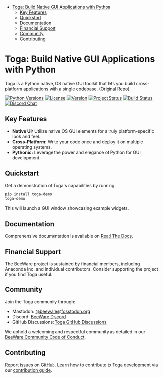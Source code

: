 <!-- TOC -->
*   [Toga: Build Native GUI Applications with Python](#toga-build-native-gui-applications-with-python)
    *   [Key Features](#key-features)
    *   [Quickstart](#quickstart)
    *   [Documentation](#documentation)
    *   [Financial Support](#financial-support)
    *   [Community](#community)
    *   [Contributing](#contributing)
<!-- /TOC -->

# Toga: Build Native GUI Applications with Python

Toga is a Python native, OS native GUI toolkit that lets you build cross-platform applications with a single codebase.  ([Original Repo](https://github.com/beeware/toga))

[![Python Versions](https://img.shields.io/pypi/pyversions/toga.svg)](https://pypi.python.org/pypi/toga)
[![License](https://img.shields.io/pypi/l/toga.svg)](https://github.com/beeware/toga/blob/main/LICENSE)
[![Version](https://img.shields.io/pypi/v/toga.svg)](https://pypi.python.org/pypi/toga)
[![Project Status](https://img.shields.io/pypi/status/toga.svg)](https://pypi.python.org/pypi/toga)
[![Build Status](https://github.com/beeware/toga/workflows/CI/badge.svg?branch=main)](https://github.com/beeware/toga/actions)
[![Discord Chat](https://img.shields.io/discord/836455665257021440?label=Discord%20Chat&logo=discord&style=plastic)](https://beeware.org/bee/chat/)

## Key Features

*   **Native UI:** Utilize native OS GUI elements for a truly platform-specific look and feel.
*   **Cross-Platform:** Write your code once and deploy it on multiple operating systems.
*   **Pythonic:** Leverage the power and elegance of Python for GUI development.

## Quickstart

Get a demonstration of Toga's capabilities by running:

```bash
pip install toga-demo
toga-demo
```

This will launch a GUI window showcasing example widgets.

## Documentation

Comprehensive documentation is available on [Read The Docs](https://toga.readthedocs.io).

## Financial Support

The BeeWare project is sustained by financial members, including Anaconda Inc. and individual contributors. Consider supporting the project if you find Toga useful.

## Community

Join the Toga community through:

*   Mastodon: [@beeware@fosstodon.org](https://fosstodon.org/@beeware)
*   Discord: [BeeWare Discord](https://beeware.org/bee/chat/)
*   GitHub Discussions: [Toga GitHub Discussions](https://github.com/beeware/toga/discussions)

We uphold a welcoming and respectful community as detailed in our [BeeWare Community Code of Conduct](https://beeware.org/community/behavior/).

## Contributing

Report issues on [GitHub](https://github.com/beeware/toga/issues).  Learn how to contribute to Toga development via our [contribution guide](https://toga.readthedocs.io/en/latest/how-to/contribute/index.html).